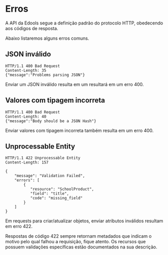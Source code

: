 # Erros

<aside class="notice">
A API da Edools segue a definição padrão do protocolo HTTP, obedecendo aos códigos de resposta.

Abaixo listaremos alguns erros comuns.
</aside>

## JSON inválido
```
HTTP/1.1 400 Bad Request
Content-Length: 35
{"message":"Problems parsing JSON"}
```
Enviar um JSON inválido resulta em um resultará em um erro 400.
## Valores com tipagem incorreta

```
HTTP/1.1 400 Bad Request
Content-Length: 40
{"message":"Body should be a JSON Hash"}
```
Enviar valores com tipagem incorreta também resulta em um erro 400.

## Unprocessable Entity
```
HTTP/1.1 422 Unprocessable Entity
Content-Length: 157

{
    "message": "Validation Failed",
    "errors": [
        {
           "resource": "SchoolProduct",
           "field": "title",
           "code": "missing_field"
        }
    ]
}
```

Em requests para criar/atualizar objetos, enviar atributos inválidos resultam em erro 422.

Respostas de código 422 sempre retornam metadados que indicam o motivo pelo qual falhou a requisição, fique atento. Os recursos que possuem validações específicas estão documentados na sua descrição.
